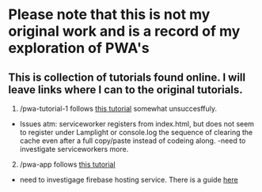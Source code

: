 
# Please note that this is not my original work and is a record of my exploration of PWA's 


## This is collection of tutorials found online. I will leave links where I can to the original tutorials. 

1. /pwa-tutorial-1 follows [this tutorial](https://engineering.musefind.com/build-your-first-progressive-web-app-with-react-8e1449c575cd) somewhat unsuccesffuly. 
* Issues atm: serviceworker registers from index.html, but does not seem to register under Lamplight or console.log the sequence of clearing the cache even after a full copy/paste instead of codeing along. -need to investigate serviceworkers more. 

2. /pwa-app follows [this tutorial](https://dzone.com/articles/a-step-by-step-tutorial-for-developing-a-progressi)

* need to investigage firebase hosting service. There is a guide [here](https://www.youtube.com/watch?v=suCBsEI-Lo0)